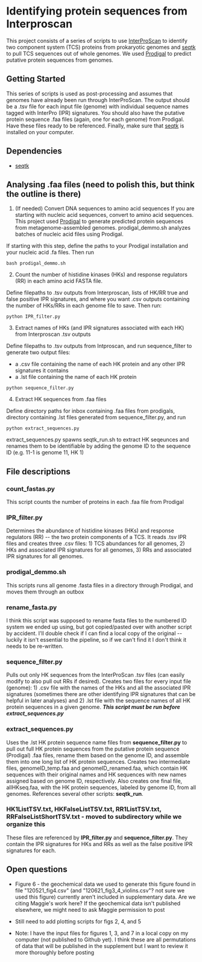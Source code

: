 # Identifying protein sequences from Interproscan

This project consists of a series of scripts to use [InterProScan](https://github.com/ebi-pf-team/interproscan) to identify two component system (TCS) proteins from prokaryotic genomes and [seqtk](https://github.com/lh3/seqtk) to pull TCS sequences out of whole genomes. We used [Prodigal](https://github.com/hyattpd/Prodigal) to predict putative protein sequences from genomes. 

## Getting Started 

This series of scripts is used as post-processing and assumes that genomes have already been run through InterProScan. The output should be a .tsv file for each input file (genome) with individual sequence names tagged with InterPro (IPR) signatures. You should also have the putative protein sequence .faa files (again, one for each genome) from Prodigal. Have these files ready to be referenced. Finally, make sure that [seqtk](https://github.com/lh3/seqtk) is installed on your computer.

## Dependencies
- [seqtk](https://github.com/lh3/seqtk)

## Analysing .faa files (need to polish this, but think the outline is there)
1. (If needed) Convert DNA sequences to amino acid sequences
If you are starting with nucleic acid sequences, convert to amino acid sequences. This project used [Prodigal](https://github.com/hyattpd/Prodigal "Prodigal") to generate predicted protein sequences from metagenome-assembled genomes. prodigal_demmo.sh analyzes batches of nucleic acid files using Prodigal.

If starting with this step, define the paths to your Prodigal installation and your nucleic acid .fa files. Then run

`bash prodigal_demmo.sh`

2. Count the number of histidine kinases (HKs) and response regulators (RR) in each amino acid FASTA file.

Define filepaths to .tsv outputs from Interproscan, lists of HK/RR true and false positive IPR signatures, and where you want .csv outputs containing the number of HKs/RRs in each genome file to save. Then run:

`python IPR_filter.py`

3. Extract names of HKs (and IPR signatures associated with each HK) from Interproscan .tsv outputs

Define filepaths to .tsv outputs from Intproscan, and run sequence_filter to generate two output files:
- a .csv file containing the name of each HK protein and any other IPR signatures it contains
- a .lst file containing the name of each HK protein

`python sequence_filter.py`

4. Extract HK sequences from .faa files

Define directory paths for inbox containing .faa files from prodigals, directory containing .lst files generated from sequence_filter.py, and run

`python extract_sequences.py`

extract_sequences.py spawns seqtk_run.sh to extract HK seqeunces and renames them to be identifiable by adding the genome ID to the sequence ID (e.g. 11-1 is genome 11, HK 1)

## File descriptions

### count_fastas.py
This script counts the number of proteins in each .faa file from Prodigal

### IPR_filter.py 
Determines the abundance of histidine kinases (HKs) and response regulators (RR) -- the two protein components of a TCS. It reads .tsv IPR files and creates three .csv files: 1) TCS abundances for all genomes, 2) HKs and associated IPR signatures for all genomes, 3) RRs and associated IPR signatures for all genomes.

### prodigal_demmo.sh
This scripts runs all genome .fasta files in a directory through Prodigal, and moves them through an outbox

### rename_fasta.py
I think this script was supposed to rename fasta files to the numbered ID system we ended up using, but got copied/pasted over with another script by accident. I'll double check if I can find a local copy of the original -- luckily it isn't essential to the pipeline, so if we can't find it I don't think it needs to be re-written.

### sequence_filter.py 
Pulls out only HK sequences from the InterProScan .tsv files (can easily modify to also pull out RRs if desired). Creates two files for every input file (genome): 1) .csv file with the names of the HKs and all the associated IPR signatures (sometimes there are other identifying IPR signatures that can be helpful in later analyses) and 2) .lst file with the sequence names of all HK protein sequences in a given genome. 
***This script must be run before extract_sequences.py***

### extract_sequences.py
Uses the .lst HK protein sequence name files from **sequence_filter.py** to pull out full HK protein sequences from the putative protein sequence (Prodigal) .faa files, rename them based on the genome ID, and assemble them into one long list of HK protein sequences. Creates two intermediate files, genomeID_temp.faa and genomeID_renamed.faa, which contain HK sequences with their original names and HK sequences with new names assigned based on genome ID, respectively. Also creates one final file, allHKseq.faa, with the HK protein sequences, labeled by genome ID, from all genomes. 
References several other scripts: **seqtk_run**. 

### HK1ListTSV.txt, HKFalseListTSV.txt, RR1ListTSV.txt, RRFalseListShortTSV.txt - moved to subdirectory while we organize this
These files are referenced by **IPR_filter.py** and **sequence_filter.py**. They contain the IPR signatures for HKs and RRs as well as the false positive IPR signatures for each. 

## Open questions
- Figure 6 - the geochemical data we used to generate this figure found in file "120521_fig4.csv" (and "120621_fig3_4_violins.csv"? not sure we used this figure) currently aren't included in supplementary data. Are we citing Maggie's work here? If the geochemical data isn't published elsewhere, we might need to ask Maggie permission to post 
- Still need to add plotting scripts for figs 2, 4, and 5

- Note: I have the input files for figures 1, 3, and 7 in a local copy on my computer (not published to Github yet). I think these are all permutations of data that will be published in the supplement but I want to review it more thoroughly before posting